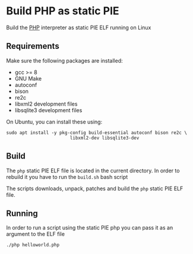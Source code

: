 # Build PHP as static PIE

Build the [PHP](https://www.php.net/) interpreter as static PIE ELF running on Linux

## Requirements

Make sure the following packages are installed:

* gcc >= 8
* GNU Make
* autoconf
* bison
* re2c
* libxml2 development files
* libsqlite3 development files

On Ubuntu, you can install these using:
```
sudo apt install -y pkg-config build-essential autoconf bison re2c \
                        libxml2-dev libsqlite3-dev
```

## Build

The `php` static PIE ELF file is located in the current directory.
In order to rebuild it you have to run the `build.sh` bash script

The scripts downloads, unpack, patches and build the `php` static PIE ELF file.

## Running

In order to run a script using the static PIE php you can pass it as an argument to the ELF file

```
./php helloworld.php
```


